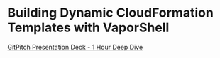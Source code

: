# Building Dynamic CloudFormation Templates with VaporShell

[GitPitch Presentation Deck - 1 Hour Deep Dive](https://gitpitch.com/scrthq/VaporShell-DynamicTemplateDemo/1Hr_Deep_Dive?p=GitPitch)
